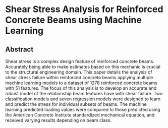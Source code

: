 # Shear Stress Analysis for Reinforced Concrete Beams using Machine Learning
## Abstract 
Shear stress is a complex design feature of reinforced concrete beams. Accurately being able to make estimates based on this mechanic is crucial to the structural engineering domain. This paper details the analysis of shear stress failure within reinforced concrete beams applying multiple machine learning models to a dataset of 1278 reinforced concrete beams with 51 features. The focus of this analysis is to develop an accurate and robust model of the relationship beam features have with shear failure. Two classification models and seven regression models were designed to learn and predict the stress for individual subsets of beams. The machine learning predicted loading values were compared to those predicted using the American Concrete Institute standardized mechanical equation, and received varying results depending on beam class.
